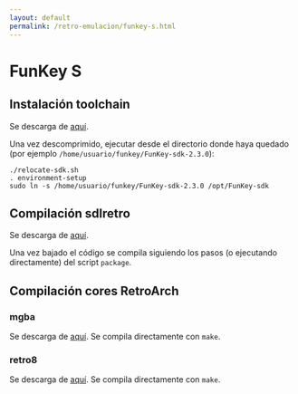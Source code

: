 ```yaml
---
layout: default
permalink: /retro-emulacion/funkey-s.html
---
```


# FunKey S

## Instalación toolchain

Se descarga de [aquí](https://doc.funkey-project.com/developer_guide/tutorials/build_system/build_program_using_sdk/).

Una vez descomprimido, ejecutar desde el directorio donde haya quedado (por ejemplo `/home/usuario/funkey/FunKey-sdk-2.3.0`):

```
./relocate-sdk.sh
. environment-setup
sudo ln -s /home/usuario/funkey/FunKey-sdk-2.3.0 /opt/FunKey-sdk
```

## Compilación sdlretro

Se descarga de [aquí](https://github.com/DrUm78/sdlretro).

Una vez bajado el código se compila siguiendo los pasos (o ejecutando directamente) del script `package`.

## Compilación cores RetroArch

### mgba

Se descarga de [aquí](https://github.com/FunKey-Project/mgba-libretro). Se compila directamente con `make`.

### retro8

Se descarga de [aquí](https://github.com/FunKey-Project/retro8-libretro). Se compila directamente con `make`.